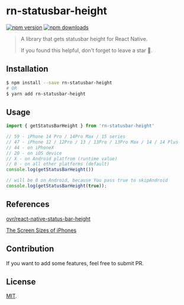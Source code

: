 # rn-statusbar-height

[![npm version](https://badgen.net/npm/v/rn-statusbar-height)](https://npm.im/rn-statusbar-height) [![npm downloads](https://badgen.net/npm/dm/rn-statusbar-height)](https://npm.im/rn-statusbar-height)

> A library that gets statusbar height for React Native.
>
> If you found this helpful, don't forget to leave a star 🌟. 

## Installation

```bash
$ npm install --save rn-statusbar-height
# OR
$ yarn add rn-statusbar-height
```

## Usage

```js
import { getStatusBarHeight } from 'rn-statusbar-height'

// 59 - iPhone 14 Pro / 14Pro Max / 15 series
// 47 - iPhone 12 / 12Pro / 13 / 13Pro / 13Pro Max / 14 / 14 Plus
// 44 - on iPhoneX
// 20 - on iOS device
// X - on Android platfrom (runtime value)
// 0 - on all other platforms (default)
console.log(getStatusBarHeight())

// will be 0 on Android, because You pass true to skipAndroid
console.log(getStatusBarHeight(true));
```

## References
[ovr/react-native-status-bar-height](https://github.com/ovr/react-native-status-bar-height)

[The Screen Sizes of iPhones](https://useyourloaf.com/blog/iphone-15-screen-sizes/)

## Contribution

If you want to add some features, feel free to submit PR.

## License

[MIT](LICENSE).